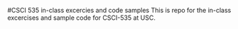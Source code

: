 #CSCI 535 in-class excercies and code samples
This is repo for the in-class excercises and sample code for CSCI-535 at USC.
